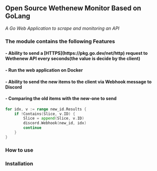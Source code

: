 <h2>Open Source Wethenew Monitor Based on GoLang</h2>

_A Go Web Application to scrape and monitoring an API_

<h3>The module contains the following Features</h3>

<h4>- Ability to send a [HTTPS](https://pkg.go.dev/net/http) request to Wethenew API every seconds(the value is decide by the client)</h4>
<h4>- Run the web application on Docker</h4>

<h4>- Ability to send the new items to the client via Webhook message to Discord</h4>
<h4>- Comparing the old items with the new-one to send</h4>


```go
for idx, v := range new_id.Results {
    if !Contains(Slice, v.ID) {
        Slice = append(Slice, v.ID)
        discord.Webhook(new_id, idx)
        continue
    }
}
```
<h3>How to use</h3>

<h3>Installation</h3>

